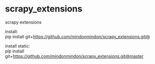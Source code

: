 # scrapy_extensions
scrapy extensions

install:  
pip install git+https://github.com/mindonmindon/scrapy_extensions.git@<Branch>  

install static:  
pip install git+https://github.com/mindonmindon/scrapy_extensions.git@master  
